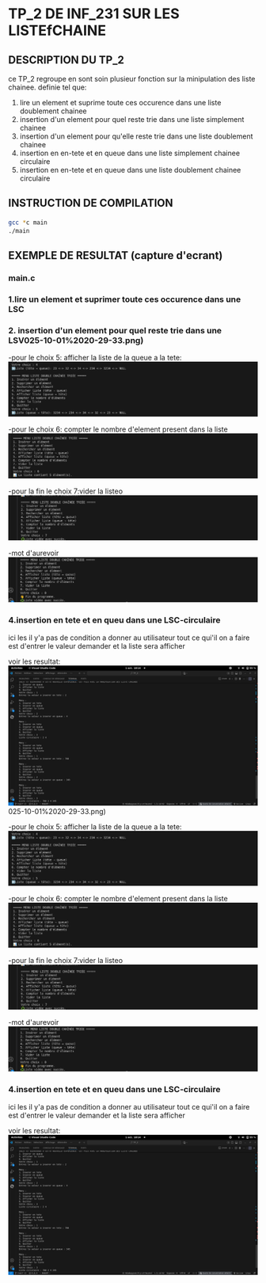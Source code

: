 # TP_2 DE INF_231 SUR LES LISTEfCHAINE

## DESCRIPTION DU TP_2
ce TP_2 regroupe en sont soin plusieur fonction sur la minipulation des liste chainee. definie tel que:
1. lire un element et suprime toute ces occurence dans une liste doublement chainee
2. insertion d'un element pour quel reste trie dans une liste simplement chainee
3. insertion d'un element pour qu'elle reste trie dans une liste doublement chainee
4. insertion en en-tete et en queue dans une liste simplement chainee circulaire
5. insertion en en-tete et en queue dans une liste doublement chainee circulaire

## INSTRUCTION DE COMPILATION

```bash
gcc *c main
./main
```
## EXEMPLE DE RESULTAT (capture d'ecrant)
### main.c
### 1.lire un element et suprimer toute ces occurence dans une LSC
### 2. insertion d'un element pour quel reste trie dans une LSV025-10-01%2020-29-33.png)

-pour le choix 5: afficher la liste de la queue a la tete:
![capture choix 5](capture_resultat/Capture%20d’écran%20du%202025-10-01%2020-12-35.png)

-pour le choix 6: compter le nombre d'element present dans la liste
![capture choix 6](capture_resultat/Capture%20d’écran%20du%202025-10-01%2020-13-03.png) 

-pour la fin le choix 7:vider la listeo
![capture de choix 7](capture_resultat/Capture%20d’écran%20du%202025-10-01%2020-13-18.png)

-mot d'aurevoir
![capture fin](capture_resultat/Capture%20d’écran%20du%202025-10-01%2020-13-30.png)

### 4.insertion en tete et en queu dans une LSC-circulaire
ici les il y'a pas de condition a donner au utilisateur tout ce qui'il on a faire est d'entrer le valeur demander et la liste sera afficher

voir les resultat:
![capture insertion en tete et en queu dans une LSC-circulaire](capture_resultat/Capture%20d’écran%20du%202025-10-01%2018-14-41.png)
025-10-01%2020-29-33.png)

-pour le choix 5: afficher la liste de la queue a la tete:
![capture choix 5](capture_resultat/Capture%20d’écran%20du%202025-10-01%2020-12-35.png)

-pour le choix 6: compter le nombre d'element present dans la liste
![capture choix 6](capture_resultat/Capture%20d’écran%20du%202025-10-01%2020-13-03.png) 

-pour la fin le choix 7:vider la listeo
![capture de choix 7](capture_resultat/Capture%20d’écran%20du%202025-10-01%2020-13-18.png)

-mot d'aurevoir
![capture fin](capture_resultat/Capture%20d’écran%20du%202025-10-01%2020-13-30.png)

### 4.insertion en tete et en queu dans une LSC-circulaire
ici les il y'a pas de condition a donner au utilisateur tout ce qui'il on a faire est d'entrer le valeur demander et la liste sera afficher

voir les resultat:
![capture insertion en tete et en queu dans une LSC-circulaire](capture_resultat/Capture%20d’écran%20du%202025-10-01%2018-14-41.png)
